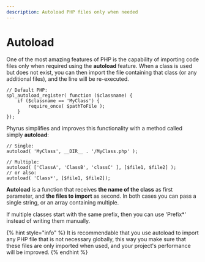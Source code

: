 ```yaml
---
description: Autoload PHP files only when needed
---
```


# Autoload

One of the most amazing features of PHP is the capability of importing code files only when required using the **autoload** feature. When a class is used but does not exist, you can then import the file containing that class (or any additional files), and the line will be re-executed.

```
// Default PHP:
spl_autoload_register( function ($classname) {
    if ($classname == 'MyClass') {
        require_once( $pathToFile );
    }
});
```

Phyrus simplifies and improves this functionality with a method called simply **autoload**:

```
// Single:
autoload( 'MyClass', __DIR__ . '/MyClass.php' );

// Multiple:
autoload( ['ClassA', 'ClassB', 'classC' ], [$file1, $file2] );
// or also:
autoload( 'Class*', [$file1, $file2]);
```

**Autoload** is a function that receives **the name of the class** as first parameter, and **the files to import** as second. In both cases you can pass a single string, or an array containing multiple.

If multiple classes start with the same prefix, then you can use 'Prefix\*' instead of writing them manually.

{% hint style="info" %}
It is recommendable that you use autoload to import any PHP file that is not necessary globally, this way you make sure that these files are only imported when used, and your project's performance will be improved.
{% endhint %}
